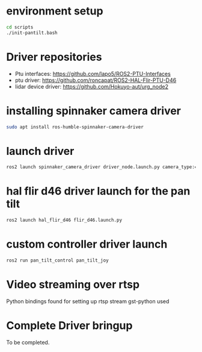# environment setup
```bash
cd scripts
./init-pantilt.bash
```

# Driver repositories
- Ptu interfaces: https://github.com/lapo5/ROS2-PTU-Interfaces 
- ptu driver: https://github.com/roncapat/ROS2-HAL-Flir-PTU-D46 
- lidar device driver: https://github.com/Hokuyo-aut/urg_node2 

# installing spinnaker camera driver
```bash 
sudo apt install ros-humble-spinnaker-camera-driver
```

# launch driver
```bash
ros2 launch spinnaker_camera_driver driver_node.launch.py camera_type:=blackfly_s serial:="'21440311'"
```
# hal flir d46 driver launch for the pan tilt
```bash
ros2 launch hal_flir_d46 flir_d46.launch.py
```

# custom controller driver launch

```bash
ros2 run pan_tilt_control pan_tilt_joy
```

# Video streaming over rtsp
Python bindings found for setting up rtsp stream 
gst-python used

# Complete Driver bringup 
To be completed.


